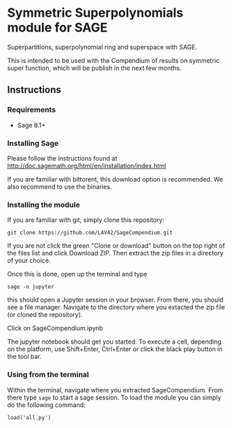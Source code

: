 # Symmetric Superpolynomials module for SAGE
Superpartitions, superpolynomial ring and superspace with SAGE.

This is intended to be used with the Compendium of results on symmetric super function, which will be publish in the next few months.

## Instructions
### Requirements
- Sage 8.1+

### Installing Sage
Please follow the instructions found at
http://doc.sagemath.org/html/en/installation/index.html

If you are familiar with bittorent, this download option is recommended. We also recommend to use the binaries.

### Installing the module
If you are familiar with git, simply clone this repository:

`git clone https://github.com/LAV42/SageCompendium.git`

If you are not click the green "Clone or download" button on the top right of the files list and click Download ZIP.
Then extract the zip files in a directory of your choice.

Once this is done, open up the terminal and type

`sage -n jupyter`

this should open a Jupyter session in your browser. From there, you should see a file manager.
Navigate to the directory where you extacted the zip file (or cloned the repository).

Click on SageCompendium.ipynb

The jupyter notebook should get you started. To execute a cell, depending on the platform, use Shift+Enter, Ctrl+Enter or click the black play button in the tool bar.

### Using from the terminal
Within the terminal, navigate where you extracted SageCompendium. From there type `sage` to start a sage session. To load the module you can simply do the following command:

`load('all.py')`
